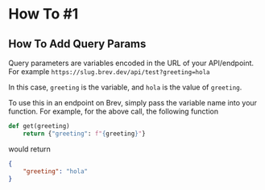 # How To #1
## How To Add Query Params

Query parameters are variables encoded in the URL of your API/endpoint. For example `https://slug.brev.dev/api/test?greeting=hola`

In this case, `greeting` is the variable, and `hola` is the value of `greeting`. 

To use this in an endpoint on Brev, simply pass the variable name into your function. For example, for the above call, the following function

```python
def get(greeting)
    return {"greeting": f"{greeting}"}
```

would return 

```json
{
    "greeting": "hola"
}
```


